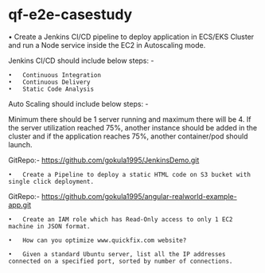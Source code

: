 # qf-e2e-casestudy

•	Create a Jenkins CI/CD pipeline to deploy application in ECS/EKS Cluster and run a Node service inside the EC2 in Autoscaling mode. 

Jenkins CI/CD should include below steps: -

	•	Continuous Integration
	•	Continuous Delivery
	•	Static Code Analysis

Auto Scaling should include below steps: -

Minimum there should be 1 server running and maximum there will be 4. If the server utilization reached 75%, another instance should be added in the cluster and if the application reaches 75%, another container/pod should launch.

GitRepo:- https://github.com/gokula1995/JenkinsDemo.git

	•	Create a Pipeline to deploy a static HTML code on S3 bucket with single click deployment.

GitRepo:- https://github.com/gokula1995/angular-realworld-example-app.git

	•	Create an IAM role which has Read-Only access to only 1 EC2 machine in JSON format.

	•	How can you optimize www.quickfix.com website?

	•	Given a standard Ubuntu server, list all the IP addresses connected on a specified port, sorted by number of connections.
